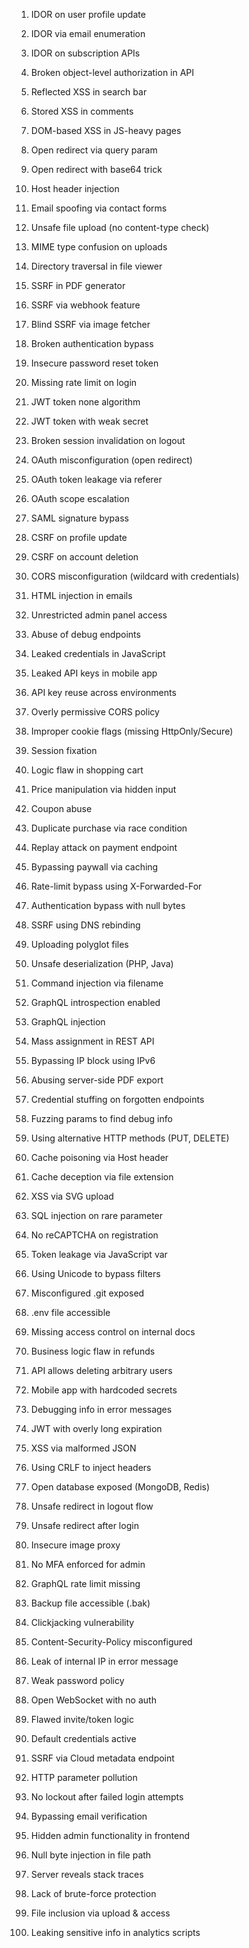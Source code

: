 



1. IDOR on user profile update

2. IDOR via email enumeration

3. IDOR on subscription APIs

4. Broken object-level authorization in API

5. Reflected XSS in search bar

6. Stored XSS in comments

7. DOM-based XSS in JS-heavy pages

8. Open redirect via query param

9. Open redirect with base64 trick

10. Host header injection

11. Email spoofing via contact forms

12. Unsafe file upload (no content-type check)

13. MIME type confusion on uploads

14. Directory traversal in file viewer

15. SSRF in PDF generator

16. SSRF via webhook feature

17. Blind SSRF via image fetcher

18. Broken authentication bypass

19. Insecure password reset token

20. Missing rate limit on login

21. JWT token none algorithm

22. JWT token with weak secret

23. Broken session invalidation on logout

24. OAuth misconfiguration (open redirect)

25. OAuth token leakage via referer

26. OAuth scope escalation

27. SAML signature bypass

28. CSRF on profile update

29. CSRF on account deletion

30. CORS misconfiguration (wildcard with credentials)

31. HTML injection in emails

32. Unrestricted admin panel access

33. Abuse of debug endpoints

34. Leaked credentials in JavaScript

35. Leaked API keys in mobile app

36. API key reuse across environments

37. Overly permissive CORS policy

38. Improper cookie flags (missing HttpOnly/Secure)

39. Session fixation

40. Logic flaw in shopping cart

41. Price manipulation via hidden input

42. Coupon abuse

43. Duplicate purchase via race condition

44. Replay attack on payment endpoint

45. Bypassing paywall via caching

46. Rate-limit bypass using X-Forwarded-For

47. Authentication bypass with null bytes

48. SSRF using DNS rebinding

49. Uploading polyglot files

50. Unsafe deserialization (PHP, Java)

51. Command injection via filename

52. GraphQL introspection enabled

53. GraphQL injection

54. Mass assignment in REST API

55. Bypassing IP block using IPv6

56. Abusing server-side PDF export

57. Credential stuffing on forgotten endpoints

58. Fuzzing params to find debug info

59. Using alternative HTTP methods (PUT, DELETE)

60. Cache poisoning via Host header

61. Cache deception via file extension

62. XSS via SVG upload

63. SQL injection on rare parameter

64. No reCAPTCHA on registration

65. Token leakage via JavaScript var

66. Using Unicode to bypass filters

67. Misconfigured .git exposed

68. .env file accessible

69. Missing access control on internal docs

70. Business logic flaw in refunds

71. API allows deleting arbitrary users

72. Mobile app with hardcoded secrets

73. Debugging info in error messages

74. JWT with overly long expiration


75. XSS via malformed JSON

76. Using CRLF to inject headers

77. Open database exposed (MongoDB, Redis)

78. Unsafe redirect in logout flow

79. Unsafe redirect after login

80. Insecure image proxy

81. No MFA enforced for admin

82. GraphQL rate limit missing

83. Backup file accessible (.bak)

84. Clickjacking vulnerability

85. Content-Security-Policy misconfigured

86. Leak of internal IP in error message

87. Weak password policy

88. Open WebSocket with no auth

89. Flawed invite/token logic

90. Default credentials active

91. SSRF via Cloud metadata endpoint

92. HTTP parameter pollution

93. No lockout after failed login attempts

94. Bypassing email verification

95. Hidden admin functionality in frontend

96. Null byte injection in file path

97. Server reveals stack traces

98. Lack of brute-force protection

99. File inclusion via upload & access

100. Leaking sensitive info in analytics scripts